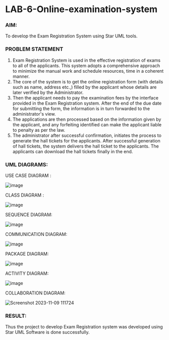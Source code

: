 # LAB-6-Online-examination-system
### AIM:
To develop the Exam Registration System using Star UML tools.
### PROBLEM STATEMENT
1. Exam Registration System is used in the effective registration of exams to all of the
applicants. This system adopts a comprehensive approach to minimize the manual work and
schedule resources, time in a coherent manner.
2. The core of the system is to get the online registration form (with details such as name,
address etc.,) filled by the applicant whose details are later verified by the Administrator.
3. Then the applicant needs to pay the examination fees by the interface provided in the
Exam Registration system. After the end of the due date for submitting the form, the
information is in turn forwarded to the administrator's view.
4. The applications are then processed based on the information given by the applicant,
and any forfeiting identified can make the applicant liable to penalty as per the law.
5. The administrator after successful confirmation, initiates the process to generate the
hall tickets for the applicants. After successful generation of hall tickets, the system delivers
the hall ticket to the applicants. The applicants can download the hall tickets finally in the end.
### UML DIAGRAMS:

USE CASE DIAGRAM :

![image](https://github.com/NivethaKumar30/LAB-6-Online-examination-system/assets/119559844/c8eb8fc0-a26f-41eb-b244-70debace6509)

CLASS DIAGRAM :

![image](https://github.com/NivethaKumar30/LAB-6-Online-examination-system/assets/119559844/40063f98-6d3b-4894-86e0-52e1ea83a792)

SEQUENCE DIAGRAM:

![image](https://github.com/NivethaKumar30/LAB-6-Online-examination-system/assets/119559844/692d1956-b86e-4f21-b9b0-86e0f089a4be)

COMMUNICATION DIAGRAM:

![image](https://github.com/NivethaKumar30/LAB-6-Online-examination-system/assets/119559844/c321b7dd-46e7-4478-9951-31d4c125f712)

PACKAGE DIAGRAM:

![image](https://github.com/NivethaKumar30/LAB-6-Online-examination-system/assets/119559844/4516ecba-5005-4733-9d24-b5e4faaa963a)

ACTIVITY DIAGRAM:

![image](https://github.com/NivethaKumar30/LAB-6-Online-examination-system/assets/119559844/ffc49d44-efd5-4bfe-8b30-a58078b61660)

COLLABORATION DIAGRAM:

![Screenshot 2023-11-09 111724](https://github.com/NivethaKumar30/LAB-6-Online-examination-system/assets/119559844/f8faaded-468c-4aef-9d4a-347235e0d31c)


### RESULT:
Thus the project to develop Exam Registration system was developed using Star UML
Software is done successfully.
